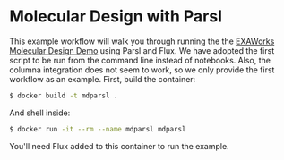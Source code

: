 # Molecular Design with Parsl

This example workflow will walk you through running the 
the [EXAWorks Molecular Design Demo](https://github.com/ExaWorks/molecular-design-parsl-demo)
using Parsl and Flux. We have adopted the first script to be run from the command line instead
of notebooks. Also, the columna integration does not seem to work, so we only
provide the first workflow as an example. First, build the container:

```bash
$ docker build -t mdparsl .
```

And shell inside:

```bash
$ docker run -it --rm --name mdparsl mdparsl
```

You'll need Flux added to this container to run the example.
